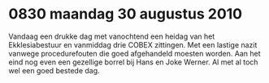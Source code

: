 # 0830 maandag 30 augustus 2010
Vandaag een drukke dag met vanochtend een heidag van het Ekklesiabestuur en vanmiddag drie COBEX zittingen. Met een lastige nazit vanwege procedurefouten die goed afgehandeld moesten worden. Aan het eind nog even een gezellige borrel bij Hans en Joke Werner. Al met al toch wel een goed bestede dag.